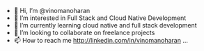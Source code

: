 - 👋 Hi, I’m @vinomanoharan
- 👀 I’m interested in Full Stack and Cloud Native Development
- 🌱 I’m currently learning cloud native and full stack development
- 💞️ I’m looking to collaborate on freelance projects
- 📫 How to reach me http://linkedin.com/in/vinomanoharan ...

<!---
vinomanoharan/vinomanoharan is a ✨ special ✨ repository because its `README.md` (this file) appears on your GitHub profile.
You can click the Preview link to take a look at your changes.
--->
